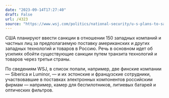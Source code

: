 ```yaml
---
date: "2023-09-14T17:27:40"
draft: False
url: /4323
source: "https://www.wsj.com/politics/national-security/u-s-plans-to-sanction-scores-of-companies-individuals-accused-of-aiding-russia-33dd2021?mod=hp_lead_pos5"
---
```


США планируют ввести санкции в отношении 150 западных компаний и частных лиц за предполагаемую поставку американских и других западных технологий и товаров в Россию. Речь в основном идет об усилиях обойти существующие санкции путем транзита технологий и товаров через третьи страны. 

По сведениям WSJ, в список попали, например, две финские компании — Siberica и Luminor, — и их эстонские и французские сотрудники, участвовавшие в поставках электронных компонентов российским фирмам — например, камер для беспилотников, литиевых батарей и оптических фильтров.
